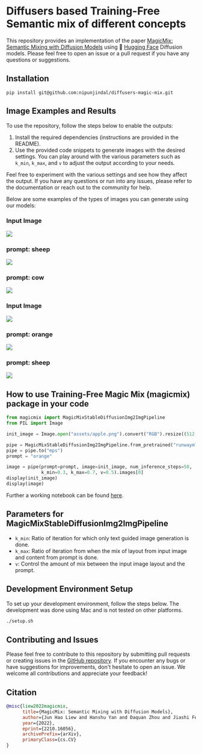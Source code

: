 # Diffusers based Training-Free Semantic mix of different concepts

This repository provides an implementation of the paper [MagicMix: Semantic Mixing with Diffusion Models](https://arxiv.org/pdf/2210.16056.pdf) using 🤗 [Hugging Face](https://github.com/huggingface/diffusers) Diffusion models.
Please feel free to open an issue or a pull request if you have any questions or suggestions.

## Installation

```shell
pip install git@github.com:nipunjindal/diffusers-magic-mix.git
```
## Image Examples and Results

To use the repository, follow the steps below to enable the outputs:

1. Install the required dependencies (instructions are provided in the README).
2. Use the provided code snippets to generate images with the desired settings. You can play around with the various parameters such as `k_min`, `k_max`, and `v` to adjust the output according to your needs.

Feel free to experiment with the various settings and see how they affect the output. If you have any questions or run into any issues, please refer to the documentation or reach out to the community for help.

Below are some examples of the types of images you can generate using our models:

### Input Image
![](assets/dog.png)

### prompt: sheep
![](assets/created_sheep.png)

### prompt: cow
![](assets/created_cow.png)

### Input Image
![](assets/apple.png)

### prompt: orange
![](assets/created_orange.png)

### prompt: sheep
![](assets/created_wool.png)

## How to use Training-Free Magic Mix (magicmix) package in your code

```python
from magicmix import MagicMixStableDiffusionImg2ImgPipeline
from PIL import Image

init_image = Image.open("assets/apple.png").convert("RGB").resize((512, 512))

pipe = MagicMixStableDiffusionImg2ImgPipeline.from_pretrained("runwayml/stable-diffusion-v1-5")
pipe = pipe.to("mps")
prompt = "orange"

image = pipe(prompt=prompt, image=init_image, num_inference_steps=50,
             k_min=0.3, k_max=0.7, v=0.5).images[0]
display(init_image)
display(image)
```

Further a working notebook can be found [here](https://github.com/nipunjindal/diffusers-magic-mix/playground.ipynb).

## Parameters for MagicMixStableDiffusionImg2ImgPipeline

* `k_min`: Ratio of iteration for which only text guided image generation is done.
* `k_max`: Ratio of iteration from when the mix of layout from input image and content from prompt is done.
* `v`: Control the amount of mix between the input image layout and the prompt.

## Development Environment Setup

To set up your development environment, follow the steps below.
The development was done using Mac and is not tested on other platforms.

```bash
./setup.sh
```

## Contributing and Issues
Please feel free to contribute to this repository by submitting pull requests or creating issues in the [GitHub repository](https://github.com/nipunjindal/diffusers-magic-mix). If you encounter any bugs or have suggestions for improvements, don't hesitate to open an issue. We welcome all contributions and appreciate your feedback!

## Citation

```bibtex
@misc{liew2022magicmix,
      title={MagicMix: Semantic Mixing with Diffusion Models}, 
      author={Jun Hao Liew and Hanshu Yan and Daquan Zhou and Jiashi Feng},
      year={2022},
      eprint={2210.16056},
      archivePrefix={arXiv},
      primaryClass={cs.CV}
}
```
